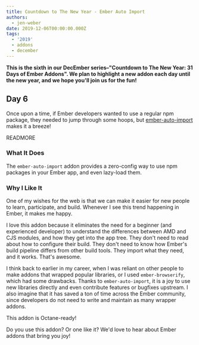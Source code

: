 ```yaml
---
title: Countdown to The New Year - Ember Auto Import
authors:
  - jen-weber
date: 2019-12-06T00:00:00.000Z
tags:
  - '2019'
  - addons
  - december
---
```



**This is the sixth in our DecEmber series–"Countdown to The New Year: 31 Days of Ember Addons". We plan to highlight a new addon each day until the new year, and we hope you'll join us for the fun!**

## Day 6

Once upon a time, if Ember developers wanted to use a regular npm package, they needed to jump through some hoops, but [ember-auto-import](https://emberobserver.com/addons/ember-auto-import) makes it a breeze!

READMORE

### What It Does

The `ember-auto-import` addon provides a zero-config way to use npm packages in your Ember app, and even lazy-load them.

### Why I Like It

One of my wishes for the web is that we can make it easier for new people to learn, participate, and build.
Whenever I see this trend happening in Ember, it makes me happy.

I love this addon because it eliminates the need for a beginner (and experienced developer) to understand the differences between AMD and CJS modules, and how they get into the app tree.
They don't need to read about how to configure their build.
They don't need to know how Ember's build pipeline differs from other build tools.
They import what they need, and it works.
That's awesome.

I think back to earlier in my career, when I was reliant on other people to make addons that wrapped popular libraries, or I used `ember-browserify`, which had some drawbacks.
Thanks to `ember-auto-import`, it is a joy to use new libraries directly and even contribute features or bugfixes upstream.
I also imagine that it has saved a ton of time across the Ember community, since developers do not need to write and maintain as many wrapper addons.

This addon is Octane-ready!

Do you use this addon? Or one like it? We'd love to hear about Ember addons that bring you joy! 
